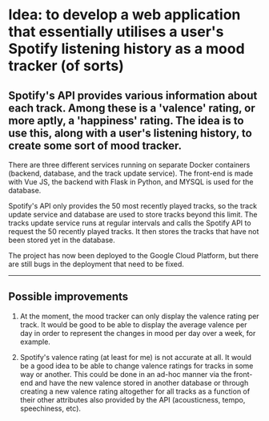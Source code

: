 # Idea: to develop a web application that essentially utilises a user's Spotify listening history as a mood tracker (of sorts)

## Spotify's API provides various information about each track. Among these is a 'valence' rating, or more aptly, a 'happiness' rating. The idea is to use this, along with a user's listening history, to create some sort of mood tracker.

There are three different services running on separate Docker containers (backend, database, and the track update service). The front-end is made with Vue JS, the backend with Flask in Python, and MYSQL is used for the database. 

Spotify's API only provides the 50 most recently played tracks, so the track update service and database are used to store tracks beyond this limit. The tracks update service runs at regular intervals and calls the Spotify API to request the 50 recently played tracks. It then stores the tracks that have not been stored yet in the database. 

The project has now been deployed to the Google Cloud Platform, but there are still bugs in the deployment that need to be fixed.

---

## Possible improvements

1. At the moment, the mood tracker can only display the valence rating per track. It would be good to be able to display the average valence per day in order to represent the changes in mood per day over a week, for example.

1. Spotify's valence rating (at least for me) is not accurate at all. It would be a good idea to be able to change valence ratings for tracks in some way or another. This could be done in an ad-hoc manner via the front-end and have the new valence stored in another database or through creating a new valence rating altogether for all tracks as a function of their other attributes also provided by the API (acousticness, tempo, speechiness, etc).

